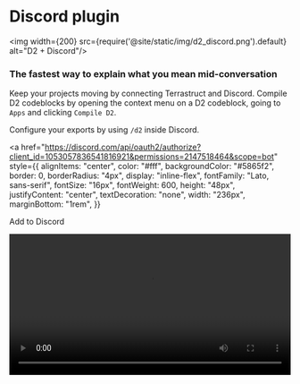 # Discord plugin
<img width={200} src={require('@site/static/img/d2_discord.png').default} alt="D2 + Discord"/>

### The fastest way to explain what you mean mid-conversation

Keep your projects moving by connecting Terrastruct and Discord. Compile D2 codeblocks by opening the context menu on a D2 codeblock, going to `Apps` and clicking `Compile D2`.

Configure your exports by using `/d2` inside Discord.

<a
  href="https://discord.com/api/oauth2/authorize?client_id=1053057836541816921&permissions=2147518464&scope=bot"
  style={{
    alignItems: "center",
    color: "#fff",
    backgroundColor: "#5865f2",
    border: 0,
    borderRadius: "4px",
    display: "inline-flex",
    fontFamily: "Lato, sans-serif",
    fontSize: "16px",
    fontWeight: 600,
    height: "48px",
    justifyContent: "center",
    textDecoration: "none",
    width: "236px",
    marginBottom: "1rem",
  }}
>
  Add to Discord
</a>

<video controls width="100%">
  <source src={require('@site/static/img/screenshots/discord.mp4').default} type="video/mp4" />
  Your browser does not support the video tag.
</video>
